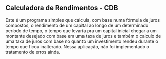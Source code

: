## Calculadora de Rendimentos - CDB

Este é um programa simples que calcula, com base numa fórmula de juros compostos, o rendimento de um capital ao longo de um determinado período de tempo, o tempo que levaria pra um capital inicial chegar a um montante desejado com base em uma taxa de juros e também o calculo de uma taxa de juros com base no quanto um investimento rendeu durante o tempo que ficou inalterado. Nessa aplicação, não foi implementado o tratamento de erros ainda.